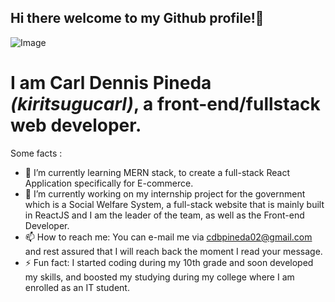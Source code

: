 ## Hi there welcome to my Github profile!👋

![Image](https://scontent.fmnl9-4.fna.fbcdn.net/v/t39.30808-6/358535283_6677171098980945_4224910274528634259_n.jpg?_nc_cat=106&cb=99be929b-59f725be&ccb=1-7&_nc_sid=09cbfe&_nc_eui2=AeEAVnJaEUdimg1lOCka3z_yJcz4kQW26n0lzPiRBbbqfTogSyE6MQR5r_GhC7PF0flyXcuDZe66f46eaZBFrlyy&_nc_ohc=W-0qXOkpw6EAX8CRJxR&_nc_zt=23&_nc_ht=scontent.fmnl9-4.fna&oh=00_AfAO0JpmEU_4bK_gbICcQqdtLu3Ng-8gH9PHZpGPYtftWw&oe=64D55149)

# I am __Carl Dennis Pineda__ *(kiritsugucarl)*, a front-end/fullstack web developer. 

Some facts : 
- 🌱 I’m currently learning MERN stack, to create a full-stack React Application specifically for E-commerce.
- 🔭 I’m currently working on my internship project for the government which is a Social Welfare System, a full-stack website that is mainly built in ReactJS and I am the leader of the team, as well as the Front-end Developer.
-  📫 How to reach me: You can e-mail me via cdbpineda02@gmail.com and rest assured that I will reach back the moment I read your message.
-  ⚡ Fun fact: I started coding during my 10th grade and soon developed my skills, and boosted my studying during my college where I am enrolled as an IT student.

<!--
**kiritsugucarl/kiritsugucarl** is a ✨ _special_ ✨ repository because its `README.md` (this file) appears on your GitHub profile.

Here are some ideas to get you started:

- 🔭 I’m currently working on ...
- 🌱 I’m currently learning ...
- 👯 I’m looking to collaborate on ...
- 🤔 I’m looking for help with ...
- 💬 Ask me about ...
- 📫 How to reach me: ...
- 😄 Pronouns: ...
- ⚡ Fun fact: ...
-->
